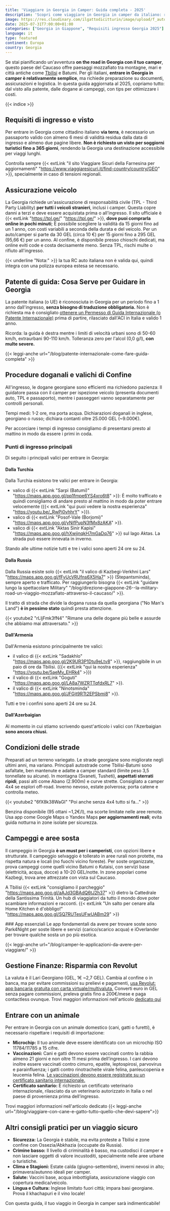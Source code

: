 ```yaml
---
title: 'Viaggiare in Georgia in Camper: Guida completa - 2025'
description: 'Scopri come viaggiare in Georgia in camper da italiano: requisiti visto, assicurazione TPL, patente internazionale, dogane, strade, campeggi e aree sosta. Consigli pratici per risparmiare con Revolut e app essenziali per un viaggio sicuro.'
image: https://res.cloudinary.com/ilgattodicitturin/image/upload/f_auto,q_auto,w_800,dpr_auto/v1754036785/Articoli/Blog/guida-georgia-in-camper-2025_tvalhb.png
date: 2025-07-31T7:00:00+01:00
categories: ["Georgia in Giappone", "Requisiti ingresso Georgia 2025"]
language: it
type: featured   
continent: Europa
country: Georgia
---
```

Se stai pianificando un'avventura **on the road in Georgia con il tuo camper**, questo paese del Caucaso offre paesaggi mozzafiato tra montagne, mari e città antiche come [Tbilisi](/blog/tbilisi-9-luoghi-da-non-perdere-e-un-consiglio-su-dove-mangiare) e Batumi. Per gli italiani, **entrare in Georgia in camper è relativamente semplice**, ma richiede preparazione su documenti, assicurazioni e logistica. In questa guida aggiornata al 2025, copriamo tutto: dal visto alla patente, dalle dogane ai campeggi, con tips per ottimizzare i costi.

{{< indice >}}

## Requisiti di ingresso e visto
Per entrare in Georgia come cittadino italiano **via terra**, è necessario un passaporto valido con almeno 6 mesi di validità residua dalla data di ingresso e almeno due pagine libere. **Non è richiesto un visto per soggiorni turistici fino a 365 giorni**, rendendo la Georgia una destinazione accessibile per viaggi lunghi.

Controlla sempre {{< extLink "il sito Viaggiare Sicuri della Farnesina per aggiornamenti" "https://www.viaggiaresicuri.it/find-country/country/GEO" >}}, specialmente in caso di tensioni regionali.

## Assicurazione veicolo
La Georgia richiede un'assicurazione di responsabilità civile (TPL - Third Party Liability) **per tutti i veicoli stranieri**, inclusi i camper. Questa copre danni a terzi e deve essere acquistata prima o all'ingresso. Il sito ufficiale è {{< extLink "https://tpl.ge/" "https://tpl.ge/" >}}, **dove puoi comprarla online in pochi minuti**; È possibile scegliere la validità da 15 giorni fino ad un 1 anno, con costi variabili a seconda della durata e del veicolo. Per un auto/camper si parte da 30 GEL (circa 10 €) per 15 giorni fino a 295 GEL (95,66 €) per un anno. Al confine, è disponibile presso chioschi dedicati, ma online eviti code e costa decisamente meno. Senza TPL, rischi multe o rifiuto all'ingresso. 

{{< underline "Nota:" >}} la tua RC auto italiana non è valida qui, quindi integra con una polizza europea estesa se necessario.

## Patente di guida: Cosa Serve per Guidare in Georgia
La patente italiana (o UE) è riconosciuta in Georgia per un periodo fino a 1 anno dall'ingresso, **senza bisogno di traduzione obbligatoria.** Non è richiesta ma è consigliato [ottenere un Permesso di Guida Internazionale (o Patente Internazionale)](/blog/patente-internazionale-come-fare-guida-completa) prima di partire, rilasciato dall'ACI in Italia e valido 1 anno.

Ricorda: la guida è destra mentre i limiti di velocità urbani sono di 50-60 km/h, extraurbani 90-110 km/h. Tolleranza zero per l'alcol (0,0 g/l), **con multe severe.**

{{< leggi-anche url="/blog/patente-internazionale-come-fare-guida-completa" >}}

## Procedure doganali e valichi di Confine
All'ingresso, le dogane georgiane sono efficienti ma richiedono pazienza: Il guidatore passa con il camper per ispezione veicolo (presenta documenti auto, TPL e passaporto), mentre i passeggeri vanno separatamente per controlli personali.

Tempi medi: 1-2 ore, ma porta acqua. Dichiarazioni doganali in inglese, georgiano o russo; dichiara contanti oltre 25.000 GEL (~9.000€).

Per accorciare i tempi di ingresso consigliamo di presentarsi presto al mattino in modo da essere i primi in coda.

### Punti di ingresso principali
Di seguito i principali valici per entrare in Georgia:

#### Dalla Turchia
Dalla Turchia esistono tre valici per entrare in Georgia:
- valico di {{< extLink "Sarpi (Batumi)" "https://maps.app.goo.gl/pp1fmpe6YS4xro6t8" >}}: È molto trafficato e quindi consigliamo di andare presto al mattino in modo da poter entrare velocemente ({{< extLink "qui puoi vedere la nostra esperienza" "https://youtu.be/_RwPi0vhhrY" >}}).
- valico di {{< extLink "Posof-Vale (Borjomi)" "https://maps.app.goo.gl/yNifPupN3fMx8zAKA" >}}.
- valico di {{< extLink "Aktas Sinir Kapisi" "https://maps.app.goo.gl/hXwijnqkH7mGaDq76" >}} sul lago Aktas. La strada può essere innevata in inverno.

Stando alle ultime notizie tutti e tre i valici sono aperti 24 ore su 24.

#### Dalla Russia
Dalla Russia esiste solo {{< extLink "il valico di Kazbegi-Verkhni Lars" "https://maps.app.goo.gl/fFvUcVRUfns6X5Ha7" >}} (Stepantsminda), sempre aperto e trafficato. Per raggiungerlo bisogna {{< extLink "guidare lungo la spettacolare Military" "/blog/direzione-giappone-26--la-military-road-un-viaggio-mozzafiato-attraverso-il-caucaso/" >}}.

Il tratto di strada che divide la dogana russa da quella georgiana ("No Man's Land") **è in pessimo stato** quindi presta attenzione.

{{< youtube2 "rLljFmk3fN4" "Rimane una delle dogane più belle e assurde che abbiamo mai attraversato." >}}

#### Dall'Armenia
Dall'Armenia esistono principalmente tre valici:
- il valico di {{< extLink "Sadakhlo" "https://maps.app.goo.gl/2K9UR3P1Dtu9eLtv8" >}}, raggiungibile in un paio di ore da Tbilisi. ({{< extLink "qui la nostra esperienza" "https://youtu.be/5aeMv_EHRk4" >}})
- il valico di {{< extLink "Goguti" "https://maps.app.goo.gl/LA8a7WZRTTqfdxRL7" >}}.
- il valico di {{< extLink "Ninotsminda" "https://maps.app.goo.gl/JFGjt9RTt2EPSbmi8" >}}.

Tutti e tre i confini sono aperti 24 ore su 24.

#### Dall'Azerbaigian
Al momento in cui stiamo scrivendo quest'articolo i valici con l'Azerbaigian **sono ancora chiusi.**

## Condizioni delle strade
Preparati ad un terreno variegato. Le strade georgiane sono migliorate negli ultimi anni, ma variano. Principali autostrade come Tbilisi-Batumi sono asfaltate, ben mantenute e adatte a camper standard (limite peso 3,5 tonnellate su alcune). In montagna (Svaneti, Tusheti), **aspettati sterrati ripidi**, passi alti come Abano (2.900m) e curve strette. Consigliato a camper 4x4 se esplori off-road. Inverno nevoso, estate polverosa; porta catene e controlla meteo. 

{{< youtube2 "6fX8k38WaGI" "Poi anche senza 4x4 tutto si fa..." >}}

Benzina disponibile (95 ottani ~1,2€/l), ma scorte limitate nelle aree remote. Usa app come Google Maps o Yandex Maps **per aggiornamenti reali**; evita guida notturna in zone isolate per sicurezza.

## Campeggi e aree sosta
Il campeggio in Georgia **è un must per i camperisti**, con opzioni libere e strutturate. Il campeggio selvaggio è tollerato in aree rurali non protette, ma rispetta natura e locali (no fuochi vicino foreste). Per soste organizzate, prova campeggi come quelli vicino Batumi o Kutaisi, con servizi base (elettricità, acqua, docce) a 10-20 GEL/notte. In zone popolari come Kazbegi, trova aree attrezzate con vista sul Caucaso. 

A Tbilisi {{< extLink "consigliamo il parcheggio" "https://maps.app.goo.gl/aAJd3GBAdQ6tJ2h37" >}} dietro la Cattedrale della Santissima Trinità. Un hub di viaggiatori da tutto il mondo dove poter scambiare informazioni e racconti. {{< extLink "Un salto per cenare alla Home Kitchen è d'obbligo!" "https://maps.app.goo.gl/SQ7RUTesUFwUABm29" >}}

### App essenziali
Le app fondamentali da avere per trovare soste sono Park4Night per soste libere e servizi (carico/scarico acqua) e iOverlander per trovare qualche sosta un po più esotica.

{{< leggi-anche url="/blog/camper-le-applicazioni-da-avere-per-viaggiare/" >}}

## Gestione Finanze: Risparmia con Revolut
La valuta è il Lari Georgiano (GEL, 1€ ~2,7 GEL). Cambia al confine o in banca, ma per evitare commissioni su prelievi e pagamenti, [usa Revolut: app bancaria gratuita con carta virtuale/multivaluta.](/blog/perche-revolut-e-la-migliore-carta-per-viaggiare-all-estero-risparmia-in-viaggio/) Converti euro in GEL senza pagare commissioni, preleva gratis fino a 200€/mese e paga contactless ovunque. Trovi maggiori informazioni nell'articolo [dedicato qui](/blog/perche-revolut-e-la-migliore-carta-per-viaggiare-all-estero-risparmia-in-viaggio/)

## Entrare con un animale
Per entrare in Georgia con un animale domestico (cani, gatti o furetti), è necessario rispettare i requisiti di importazione:

- **Microchip:** Il tuo animale deve essere identificato con un microchip ISO 11784/11785 a 15 cifre.
- **Vaccinazioni:** Cani e gatti devono essere vaccinati contro la rabbia almeno 21 giorni e non oltre 11 mesi prima dell’ingresso. I cani devono inoltre essere vaccinati contro cimurro, epatite, leptospirosi, parvovirus e parainfluenza; i gatti contro rinotracheite virale felina, panleucopenia e leucemia felina. [Le vaccinazioni devono essere registrate su un certificato sanitario internazionale.](/blog/viaggiare-con-cane-e-gatto-tutto-quello-che-devi-sapere)
- **Certificato sanitario:** È richiesto un certificato veterinario internazionale, rilasciato da un veterinario autorizzato in Italia o nel paese di provenienza prima dell’ingresso.

Trovi maggiori informazioni nell'articolo dedicato
{{< leggi-anche url="/blog/viaggiare-con-cane-e-gatto-tutto-quello-che-devi-sapere">}}

## Altri consigli pratici per un viaggio sicuro
- **Sicurezza:** La Georgia è stabile, ma evita proteste a Tbilisi e zone confine con Ossezia/Abkhazia (occupate da Russia).
- **Crimine basso:** Il livello di criminalità è basso, ma custodisci il camper e non lasciare oggetti di valore incustoditi, specialmente nelle aree urbane o turistiche.
- **Clima e Stagioni:** Estate calda (giugno-settembre), inverni nevosi in alto; primavera/autunno ideali per camper.
- **Salute:** Vaccini base, acqua imbottigliata, assicurazione viaggio con copertura medica/veicolo.
- **Lingua e Cultura:** Inglese limitato fuori città; impara basi georgiane. Prova il khachapuri e il vino locale!

Con questa guida, il tuo viaggio in Georgia in camper sarà indimenticabile!
